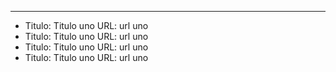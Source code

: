 ---
- Titulo: Titulo uno
  URL: url uno
- Titulo: Titulo uno
  URL: url uno
- Titulo: Titulo uno
  URL: url uno
- Titulo: Titulo uno
  URL: url uno
